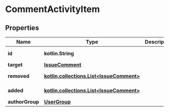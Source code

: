 
# CommentActivityItem

## Properties
Name | Type | Description | Notes
------------ | ------------- | ------------- | -------------
**id** | **kotlin.String** |  |  [optional] [readonly]
**target** | [**IssueComment**](IssueComment.md) |  |  [optional]
**removed** | [**kotlin.collections.List&lt;IssueComment&gt;**](IssueComment.md) |  |  [optional] [readonly]
**added** | [**kotlin.collections.List&lt;IssueComment&gt;**](IssueComment.md) |  |  [optional] [readonly]
**authorGroup** | [**UserGroup**](UserGroup.md) |  |  [optional]



